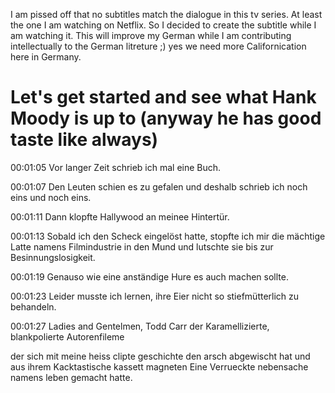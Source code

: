 I am pissed off that no subtitles match the dialogue in this tv series.
At least the one I am watching on Netflix.
So I decided to create the subtitle while I am watching it.
This will improve my German while I am contributing intellectually to the German litreture ;) yes we need more Californication here in Germany.

# Let's get started and see what Hank Moody is up to (anyway he has good taste like always)

00:01:05
Vor langer Zeit schrieb ich mal eine Buch.

00:01:07
Den Leuten schien es zu gefalen und deshalb schrieb ich noch eins und noch eins.

00:01:11
Dann klopfte Hallywood an meinee Hintertür.

00:01:13
Sobald ich den Scheck eingelöst hatte, 
stopfte ich mir die mächtige Latte namens Filmindustrie in den Mund und lutschte sie bis zur Besinnungslosigkeit.

00:01:19
Genauso wie eine anständige Hure es auch machen sollte.

00:01:23
Leider musste ich lernen, ihre Eier nicht so stiefmütterlich zu behandeln.

00:01:27
Ladies and Gentelmen, Todd Carr der Karamellizierte, blankpolierte Autorenfileme

der sich mit meine heiss clipte geschichte den arsch abgewischt hat
und aus ihrem Kacktastische kassett magneten Eine Verrueckte nebensache namens leben gemacht hatte.
